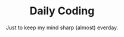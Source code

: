 <h1 align="center"> Daily Coding</h1>
<p align="center">
Just to keep my mind sharp (almost) everday.
</p>
